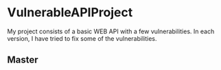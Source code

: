 # VulnerableAPIProject
My project consists of a basic WEB API with a few vulnerabilities.
In each version, I have tried to fix some of the vulnerabilities.
## Master
